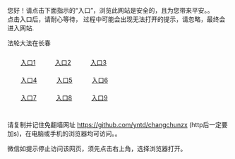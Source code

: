 您好！请点击下面指示的“入口”，浏览此网站是安全的，且为您带来平安。。 <br/>
点击入口后，请耐心等待， 过程中可能会出现无法打开的提示，请忽略，最终会进入网站. </br>

法轮大法在长春<br/>
<div style="padding:10px"><a style="margin:20px" target="_blank" href="https://dvfbdhmss04gv.cloudfront.net/2Qpsp?ixfsgeul" id="ccLink1" rel="nofollow">入口1</a> <a target="_blank" style="margin:20px" href="https://d2sdzt04lwnwrj.cloudfront.net/2Qpsp?lucsstpp" id="ccLink2" rel="nofollow">入口2</a> <a style="margin:20px" target="_blank" href="https://d3ns5p3jjxa7jo.cloudfront.net/2Qpsp?wkdzlgjd" id="ccLink3" rel="nofollow">入口3</a></div>

<div style="padding:10px" ><a style="margin:20px" target="_blank" href="https://dvfbdhmss04gv.cloudfront.net/2Qpsp?ixfsgeul" id="ccLink4" rel="nofollow">入口4</a> <a style="margin:20px" href="https://d2sdzt04lwnwrj.cloudfront.net/2Qpsp?lucsstpp" target="_blank" id="ccLink5" rel="nofollow">入口5</a> <a style="margin:20px" href="https://d3ns5p3jjxa7jo.cloudfront.net/2Qpsp?wkdzlgjd" target="_blank" id="ccLink6" rel="nofollow">入口6</a></div>

<div style="padding:10px"><a style="margin:20px" target="_blank" href="https://dvfbdhmss04gv.cloudfront.net/2Qpsp?ixfsgeul" id="ccLink7" rel="nofollow">入口7</a> <a style="margin:20px" href="https://d2sdzt04lwnwrj.cloudfront.net/2Qpsp?lucsstpp" target="_blank" id="ccLink8" rel="nofollow">入口8</a> <a style="margin:20px" target="_blank" href="https://d3ns5p3jjxa7jo.cloudfront.net/2Qpsp?wkdzlgjd" id="ccLink9" rel="nofollow">入口9</a></div>

<br/>



请复制并记住免翻墙网址 https://github.com/yntd/changchunzx (http后一定要加s)，在电脑或手机的浏览器均可访问。。<br/>

微信如提示停止访问该网页，须先点击右上角，选择浏览器打开。
